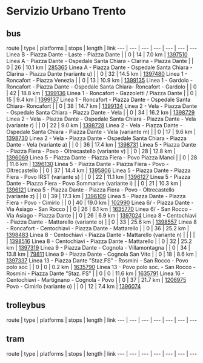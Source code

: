 # Servizio Urbano Trento
## bus
route | type | platforms | stops | length | link
--- | --- | --- | --- | --- | --- | ---
Linea B - Piazza Dante - Laste - Piazza Dante |  | 0 | 14 | 7.0 km | [1397510](http://openstreetmap.org/relation/1397510)
Linea A - Piazza Dante - Ospedale Santa Chiara - Clarina - Piazza Dante |  | 0 | 26 | 10.1 km | [285365](http://openstreetmap.org/relation/285365)
Linea A - Piazza Dante - Ospedale Santa Chiara - Clarina - Piazza Dante (variante u) |  | 0 | 32 | 14.5 km | [1397480](http://openstreetmap.org/relation/1397480)
Linea 1 - Roncafort - Piazza Venezia |  | 0 | 13 | 10.9 km | [1399135](http://openstreetmap.org/relation/1399135)
Linea 1 - Gardolo - Roncafort - Piazza Dante - Ospedale Santa Chiara- Roncafort - Gardolo |  | 0 | 42 | 18.8 km | [1399136](http://openstreetmap.org/relation/1399136)
Linea 1 - Roncafort - Gazzoletti / Piazza Dante |  | 0 | 15 | 9.4 km | [1399137](http://openstreetmap.org/relation/1399137)
Linea 1 - Roncafort - Piazza Dante - Ospedale Santa Chiara- Roncafort |  | 0 | 38 | 14.7 km | [1399134](http://openstreetmap.org/relation/1399134)
Linea 2 - Vela - Piazza Dante - Ospedale Santa Chiara - Piazza Dante - Vela |  | 0 | 34 | 16.2 km | [1398729](http://openstreetmap.org/relation/1398729)
Linea 2 - Vela - Piazza Dante - Ospedale Santa Chiara - Piazza Dante - Vela (variante r) |  | 0 | 22 | 9.0 km | [1398728](http://openstreetmap.org/relation/1398728)
Linea 2 - Vela - Piazza Dante - Ospedale Santa Chiara - Piazza Dante - Vela (variante m) |  | 0 | 17 | 9.6 km | [1398730](http://openstreetmap.org/relation/1398730)
Linea 2 - Vela - Piazza Dante - Ospedale Santa Chiara - Piazza Dante - Vela (variante a) |  | 0 | 36 | 17.4 km | [1398731](http://openstreetmap.org/relation/1398731)
Linea 5 - Piazza Dante - Piazza Fiera - Povo - Oltrecastello (variante v) |  | 0 | 28 | 12.8 km | [1396069](http://openstreetmap.org/relation/1396069)
Linea 5 - Piazza Dante - Piazza Fiera - Povo Piazza Manci |  | 0 | 28 | 11.6 km | [1396130](http://openstreetmap.org/relation/1396130)
Linea 5 - Piazza Dante - Piazza Fiera - Povo - Oltrecastello |  | 0 | 37 | 14.4 km | [1395806](http://openstreetmap.org/relation/1395806)
Linea 5 - Piazza Dante - Piazza Fiera - Povo IRST (variante s) |  | 0 | 22 | 11.1 km | [1396127](http://openstreetmap.org/relation/1396127)
Linea 5 - Piazza Dante - Piazza Fiera - Povo Sommarive (variante i) |  | 0 | 21 | 10.3 km | [1396121](http://openstreetmap.org/relation/1396121)
Linea 5 - Piazza Dante - Piazza Fiera - Povo - Oltrecastello (variante z) |  | 0 | 39 | 17.3 km | [1396109](http://openstreetmap.org/relation/1396109)
Linea 5 - Piazza Dante - Piazza Fiera - Povo - Cimirlo |  | 0 | 40 | 19.0 km | [102990](http://openstreetmap.org/relation/102990)
Linea 6/ - Piazza Dante - Via Asiago - San Rocco |  | 0 | 26 | 6.1 km | [1635770](http://openstreetmap.org/relation/1635770)
Linea 6/ - San Rocco - Via Asiago - Piazza Dante |  | 0 | 26 | 6.9 km | [1397024](http://openstreetmap.org/relation/1397024)
Linea 8 - Centochiavi - Piazza Dante - Mattarello (variante o) |  | 0 | 33 | 25.6 km | [1398557](http://openstreetmap.org/relation/1398557)
Linea 8 - Roncafort - Centochiavi - Piazza Dante - Mattarello |  | 0 | 36 | 25.2 km | [1398483](http://openstreetmap.org/relation/1398483)
Linea 8 - Centochiavi - Piazza Dante - Mattarello (variante n) |  |  |  |  | [1398516](http://openstreetmap.org/relation/1398516)
Linea 8 - Centochiavi - Piazza Dante - Mattarello |  | 0 | 32 | 25.2 km | [1397319](http://openstreetmap.org/relation/1397319)
Linea 9 - Piazza Dante - Cognola - Villamontagna |  | 0 | 34 | 13.8 km | [79811](http://openstreetmap.org/relation/79811)
Linea 9 - Piazza Dante - Cognola San Vito |  | 0 | 18 | 8.6 km | [1397337](http://openstreetmap.org/relation/1397337)
Linea 13 - Piazza Dante "Staz.FS" - Rosmini - San Rocco - Povo polo soc |  | 0 | 0 | 0.2 km | [1635790](http://openstreetmap.org/relation/1635790)
Linea 13 - Povo polo soc. - San Rocco - Rosmini - Piazza Dante "Staz. FS" |  | 0 | 0 | 11.6 km | [1635791](http://openstreetmap.org/relation/1635791)
Linea 16 - Centochiavi - Martignano - Cognola - Povo |  | 0 | 37 | 21.7 km | [1206975](http://openstreetmap.org/relation/1206975)
Povo - Cimirlo (variante o) |  | 0 | 12 | 7.4 km | [1396074](http://openstreetmap.org/relation/1396074)

## trolleybus
route | type | platforms | stops | length | link
--- | --- | --- | --- | --- | --- | ---

## tram
route | type | platforms | stops | length | link
--- | --- | --- | --- | --- | --- | ---
